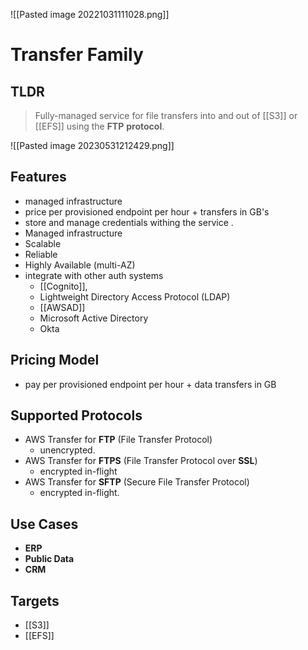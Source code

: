 ![[Pasted image 20221031111028.png]]
# Transfer Family

## TLDR
> Fully-managed service for file transfers into and out of [[S3]] or [[EFS]] using the **FTP** **protocol**.

![[Pasted image 20230531212429.png]]

## Features 
- managed infrastructure
- price per provisioned endpoint per hour + transfers in GB's
- store and manage credentials withing the service .
- Managed infrastructure
- Scalable
- Reliable
- Highly Available (multi-AZ)
- integrate with other auth systems 
	- [[Cognito]], 
	- Lightweight Directory Access Protocol (LDAP)
	- [[AWSAD]]
	- Microsoft Active Directory 
	- Okta
	
## Pricing Model
- pay per provisioned endpoint per hour + data transfers in GB

## Supported Protocols
- AWS Transfer for **FTP** (File Transfer Protocol)
	- unencrypted.
- AWS Transfer for **FTPS** (File Transfer Protocol over **SSL**)
	- encrypted in-flight
- AWS Transfer for **SFTP** (Secure File Transfer Protocol)
	- encrypted in-flight.


## Use Cases
- **ERP**
- **Public Data**
- **CRM**

## Targets
- [[S3]]
- [[EFS]]